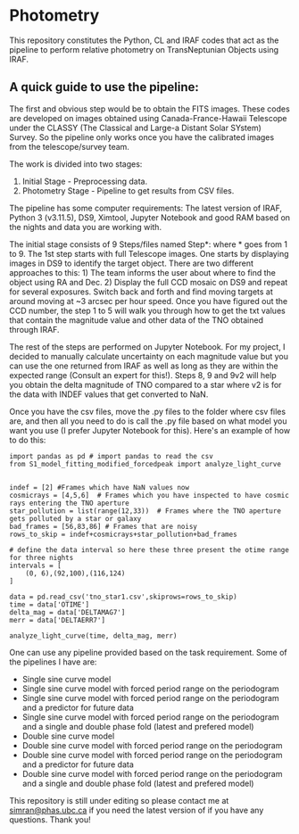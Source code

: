 # Photometry

This repository constitutes the Python, CL and IRAF codes that act as the pipeline to perform relative photometry on TransNeptunian Objects using IRAF. 

## A quick guide to use the pipeline:

The first and obvious step would be to obtain the FITS images. These codes are developed on images obtained using Canada-France-Hawaii Telescope under the CLASSY (The Classical and Large-a Distant Solar SYstem) Survey. So the pipeline only works once you have the calibrated images from the telescope/survey team. 

The work is divided into two stages:
1) Initial Stage - Preprocessing data.
2) Photometry Stage - Pipeline to get results from CSV files.

The pipeline has some computer requirements: The latest version of IRAF, Python 3 (v3.11.5), DS9, Ximtool, Jupyter Notebook and good RAM based on the nights and data you are working with. 
   
The initial stage consists of 9 Steps/files named Step*: where * goes from 1 to 9. The 1st step starts with full Telescope images. One starts by displaying images in DS9 to identify the target object. There are two different approaches to this: 1) The team informs the user about where to find the object using RA and Dec. 2) Display the full CCD mosaic on DS9 and repeat for several exposures. Switch back and forth and find moving targets at around moving at ~3 arcsec per hour speed. Once you have figured out the CCD number, the step 1 to 5 will walk you through how to get the txt values that contain the magnitude value and other data of the TNO obtained through IRAF.

The rest of the steps are performed on Jupyter Notebook. For my project, I decided to manually calculate uncertainty on each magnitude value but you can use the one returned from IRAF as well as long as they are within the expected range (Consult an expert for this!). Steps 8, 9 and 9v2 will help you obtain the delta magnitude of TNO compared to a star where v2 is for the data with INDEF values that get converted to NaN.

Once you have the csv files, move the .py files to the folder where csv files are, and then all you need to do is call the .py file based on what model you want you use (I prefer Jupyter Notebook for this). Here's an example of how to do this:


```
import pandas as pd # import pandas to read the csv
from S1_model_fitting_modified_forcedpeak import analyze_light_curve


indef = [2] #Frames which have NaN values now
cosmicrays = [4,5,6]  # Frames which you have inspected to have cosmic rays entering the TNO aperture
star_pollution = list(range(12,33))  # Frames where the TNO aperture gets polluted by a star or galaxy
bad_frames = [56,83,86] # Frames that are noisy
rows_to_skip = indef+cosmicrays+star_pollution+bad_frames

# define the data interval so here these three present the otime range for three nights
intervals = [
    (0, 6),(92,100),(116,124)
]

data = pd.read_csv('tno_star1.csv',skiprows=rows_to_skip)
time = data['OTIME']
delta_mag = data['DELTAMAG7']
merr = data['DELTAERR7']

analyze_light_curve(time, delta_mag, merr)

```

One can use any pipeline provided based on the task requirement. Some of the pipelines I have are:
- Single sine curve model
- Single sine curve model with forced period range on the periodogram
- Single sine curve model with forced period range on the periodogram and a predictor for future data
- Single sine curve model with forced period range on the periodogram and a single and double phase fold (latest and prefered model)
- Double sine curve model
- Double sine curve model with forced period range on the periodogram
- Double sine curve model with forced period range on the periodogram and a predictor for future data
- Double sine curve model with forced period range on the periodogram and a single and double phase fold (latest and prefered model)


This repository is still under editing so please contact me at simran@phas.ubc.ca if you need the latest version of if you have any questions. Thank you!

